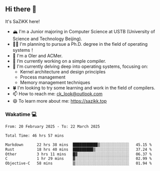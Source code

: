 ## Hi there 👋

It's SaZiKK here!

- 🏔️ I'm a Junior majoring in Computer Science  at USTB (University of Science and Technology Beijing).
- 🧑‍🎓 I'm planning to pursue a Ph.D. degree in the field of operating systems！
- 🚀 I'm a OIer and ACMer.
- 🔭 I’m currently working on a simple compiler.
- 🌱 I'm currently delving deep into operating systems, focusing on:
  - Kernel architecture and design principles
  - Process management
  - Memory management techniques
- 🍀 I'm looking to try some learning and work in the field of compilers.
- 📫 How to reach me: ck_look@outlook.com
- 😄 To learn more about me: https://sazikk.top

  
<!--
**SaZiKK/SaZiKK** is a ✨ _special_ ✨ repository because its `README.md` (this file) appears on your GitHub profile.

Here are some ideas to get you started:

- 🔭 I’m currently working on ...
- 🌱 I’m currently learning ...
- 👯 I’m looking to collaborate on ...
- 🤔 I’m looking for help with ...
- 💬 Ask me about ...
- 📫 How to reach me: ...
- 😄 Pronouns: ...
- ⚡ Fun fact: ...
-->

### Wakatime 💻

<!--START_SECTION:waka-->

```txt
From: 20 February 2025 - To: 22 March 2025

Total Time: 46 hrs 57 mins

Markdown      22 hrs 38 mins  ███████████▒░░░░░░░░░░░░░   45.15 %
Rust          18 hrs 40 mins  █████████▒░░░░░░░░░░░░░░░   37.24 %
Other         3 hrs 11 mins   █▓░░░░░░░░░░░░░░░░░░░░░░░   06.37 %
C             1 hr 29 mins    ▓░░░░░░░░░░░░░░░░░░░░░░░░   02.99 %
Objective-C   58 mins         ▒░░░░░░░░░░░░░░░░░░░░░░░░   01.94 %
```

<!--END_SECTION:waka-->
